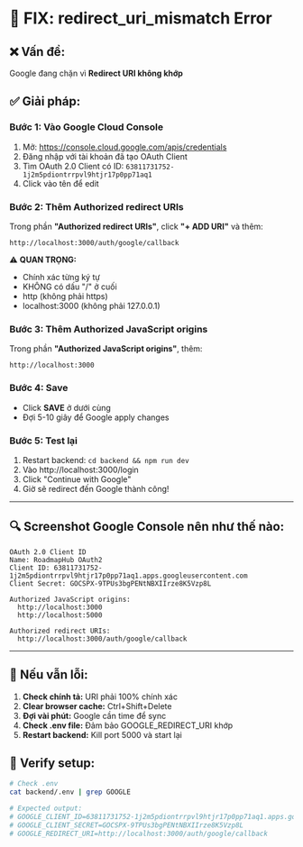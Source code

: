 # 🔴 FIX: redirect_uri_mismatch Error

## ❌ Vấn đề:

Google đang chặn vì **Redirect URI không khớp**

## ✅ Giải pháp:

### Bước 1: Vào Google Cloud Console

1. Mở: https://console.cloud.google.com/apis/credentials
2. Đăng nhập với tài khoản đã tạo OAuth Client
3. Tìm OAuth 2.0 Client có ID: `63811731752-1j2m5pdiontrrpvl9htjr17p0pp71aq1`
4. Click vào tên để edit

### Bước 2: Thêm Authorized redirect URIs

Trong phần **"Authorized redirect URIs"**, click **"+ ADD URI"** và thêm:

```
http://localhost:3000/auth/google/callback
```

⚠️ **QUAN TRỌNG:**

- Chính xác từng ký tự
- KHÔNG có dấu "/" ở cuối
- http (không phải https)
- localhost:3000 (không phải 127.0.0.1)

### Bước 3: Thêm Authorized JavaScript origins

Trong phần **"Authorized JavaScript origins"**, thêm:

```
http://localhost:3000
```

### Bước 4: Save

- Click **SAVE** ở dưới cùng
- Đợi 5-10 giây để Google apply changes

### Bước 5: Test lại

1. Restart backend: `cd backend && npm run dev`
2. Vào http://localhost:3000/login
3. Click "Continue with Google"
4. Giờ sẽ redirect đến Google thành công!

---

## 🔍 Screenshot Google Console nên như thế nào:

```
OAuth 2.0 Client ID
Name: RoadmapHub OAuth2
Client ID: 63811731752-1j2m5pdiontrrpvl9htjr17p0pp71aq1.apps.googleusercontent.com
Client Secret: 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

Authorized JavaScript origins:
  http://localhost:3000
  http://localhost:5000

Authorized redirect URIs:
  http://localhost:3000/auth/google/callback
```

---

## 🐛 Nếu vẫn lỗi:

1. **Check chính tả:** URI phải 100% chính xác
2. **Clear browser cache:** Ctrl+Shift+Delete
3. **Đợi vài phút:** Google cần time để sync
4. **Check .env file:** Đảm bảo GOOGLE_REDIRECT_URI khớp
5. **Restart backend:** Kill port 5000 và start lại

## 🎯 Verify setup:

```bash
# Check .env
cat backend/.env | grep GOOGLE

# Expected output:
# GOOGLE_CLIENT_ID=63811731752-1j2m5pdiontrrpvl9htjr17p0pp71aq1.apps.googleusercontent.com
# GOOGLE_CLIENT_SECRET=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
# GOOGLE_REDIRECT_URI=http://localhost:3000/auth/google/callback
```

